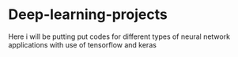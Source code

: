 # Deep-learning-projects
Here i will be putting put codes for different types of neural network applications with use of tensorflow and keras
